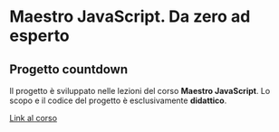 # Maestro JavaScript. Da zero ad esperto

## Progetto countdown

Il progetto è sviluppato nelle lezioni del corso **Maestro JavaScript**. Lo scopo e il codice del progetto è esclusivamente **didattico**.

[Link al corso](https://www.udemy.com/course/maestro-javascript/?referralCode=213FB914CEE1DC0E16AF)
